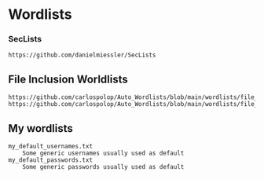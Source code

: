 # Wordlists

### SecLists

	https://github.com/danielmiessler/SecLists

## File Inclusion Worldlists

	https://github.com/carlospolop/Auto_Wordlists/blob/main/wordlists/file_inclusion_linux.txt
	https://github.com/carlospolop/Auto_Wordlists/blob/main/wordlists/file_inclusion_windows.txt


## My wordlists

	my_default_usernames.txt
		Some generic usernames usually used as default
	my_default_passwords.txt
		Some generic passwords usually used as default
